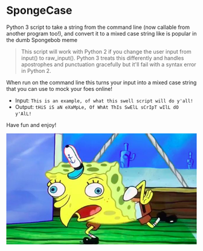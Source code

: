# SpongeCase
Python 3 script to take a string from the command line (now callable from another program too!), and convert it to a mixed case string like is popular in the dumb Spongebob meme

> This script will work with Python 2 if you change the user input from input() to raw_input(). Python 3 treats this differently and handles apostrophes and punctuation gracefully but it'll fail with a syntax error in Python 2.

When run on the command line this turns your input into a mixed case string that you can use to mock your foes online!

- Input: `This is an example, of what this swell script will do y'all!`
- Output: `tHiS iS aN eXaMpLe, Of WhAt ThIs SwElL sCrIpT wIlL dO y'AlL!`


Have fun and enjoy!

![mocking Spongebob](https://github.com/dstack4273/SpongeCase/blob/master/mocking-spongebob.jpg)
